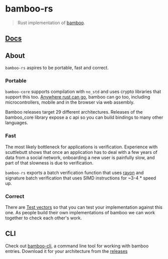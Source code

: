 # bamboo-rs

> Rust implementation of [bamboo](https://github.com/AljoschaMeyer/bamboo).

## [Docs](https://pietgeursen.github.io/bamboo-rs/bamboo_core/)

## About

`bamboo-rs` aspires to be portable, fast and correct.

### Portable

`bamboo-core` supports compilation with `no_std` and uses crypto libraries that support this too. [Anywhere rust can go](https://forge.rust-lang.org/release/platform-support.html), bamboo can go too, including microcontrollers, mobile and in the browser via web assembly.

Bamboo releases target 29 different architectures. Releases of the bamboo_core library expose a c api so you can build bindings to many other languages.

### Fast

The most likely bottleneck for applications is verification. Experience with scuttlebutt shows that once an application has to deal with a few years of data from a social network, onboarding a new user is painfully slow, and part of that slowness is due to verification. 

`bamboo-rs` exports a batch verification function that uses [rayon](https://docs.rs/rayon) and signature batch verification that uses SIMD instructions for ~3-4 * speed up.

### Correct

There are [Test vectors](./test_vectors/test_vectors.md) so that you can test your implementation against this one. As people build their own implementations of bamboo we can work together to check each other's work.

## CLI

Check out [bamboo-cli](./bamboo-cli), a command line tool for working with bamboo entries. Download it for your architecture from the [releases](https://github.com/pietgeursen/bamboo-rs/releases)
